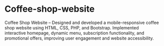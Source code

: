 # Coffee-shop-website
Coffee Shop Website – Designed and developed a mobile-responsive coffee shop website using HTML, CSS, PHP, and Bootstrap. Implemented interactive homepage, dynamic menu, subscription functionality, and promotional offers, improving user engagement and website accessibility.
